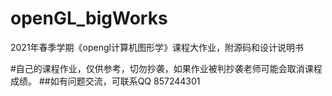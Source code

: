 # openGL_bigWorks
2021年春季学期《opengl计算机图形学》课程大作业，附源码和设计说明书

#自己的课程作业，仅供参考，切勿抄袭，如果作业被判抄袭老师可能会取消课程成绩。
##如有问题交流，可联系QQ 857244301
